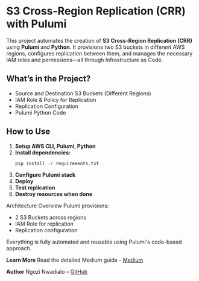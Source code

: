 # S3 Cross-Region Replication (CRR) with Pulumi

This project automates the creation of **S3 Cross-Region Replication (CRR)** using **Pulumi** and **Python**. It provisions two S3 buckets in different AWS regions, configures replication between them, and manages the necessary IAM roles and permissions—all through Infrastructure as Code.

## What’s in the Project?

- Source and Destination S3 Buckets (Different Regions)
- IAM Role & Policy for Replication
- Replication Configuration
- Pulumi Python Code

## How to Use

1. **Setup AWS CLI, Pulumi, Python**
2. **Install dependencies:**
   ```bash
   pip install -r requirements.txt
3. **Configure Pulumi stack**
4. **Deploy**
5. **Test replication**
6. **Destroy resources when done**

Architecture Overview
Pulumi provisions:
- 2 S3 Buckets across regions
- IAM Role for replication
- Replication configuration

Everything is fully automated and reusable using Pulumi's code-based approach.

**Learn More**
Read the detailed Medium guide - [Medium](https://medium.com/@nwadialongozi/automating-s3-cross-region-replication-crr-with-pulumi-step-by-step-guide-03a81e1ec8e9)

**Author**
Ngozi Nwadialo – [GitHub](https://github.com/Ngozi-N)


